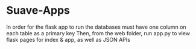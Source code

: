# Suave-Apps

In order for the flask app to run the databases must have one column on each table as a primary key
Then, from the web folder, run app.py to view flask pages for index & app, as well as JSON APIs
